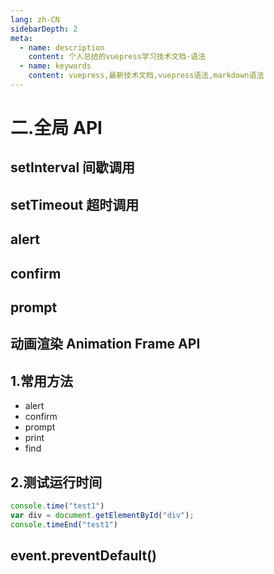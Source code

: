 ```yaml
---
lang: zh-CN
sidebarDepth: 2
meta:
  - name: description
    content: 个人总结的vuepress学习技术文档-语法
  - name: keywords
    content: vuepress,最新技术文档,vuepress语法,markdown语法
---
```


# 二.全局 API

## setInterval 间歇调用

## setTimeout 超时调用

## alert

## confirm

## prompt

## 动画渲染 Animation Frame API
## 1.常用方法

- alert
- confirm
- prompt
- print
- find

## 2.测试运行时间

```js
console.time("test1")
var div = document.getElementById("div");
console.timeEnd("test1")
```

## event.preventDefault()
